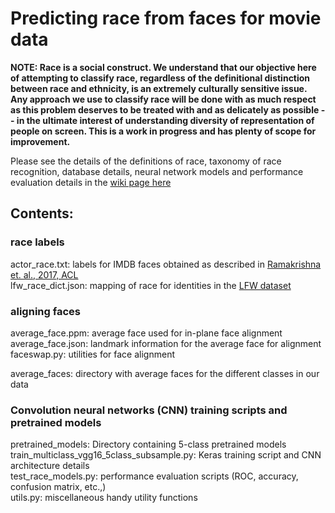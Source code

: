 Predicting race from faces for movie data  
========
**NOTE:
Race is a social construct. We understand that our objective here of attempting to classify race, regardless of the definitional distinction between race and ethnicity, is an extremely culturally sensitive issue. Any approach we use to classify race will be done with as much respect as this problem deserves to be treated with and as delicately as possible -- in the ultimate interest of understanding diversity of representation of people on screen. This is a work in progress and has plenty of scope for improvement.**


Please see the details of the definitions of race, taxonomy of race recognition, database details, neural network models and performance evaluation details in the [wiki page here](https://github.com/usc-sail/mica-race-from-face/wiki)  


## Contents:  

### race labels  
actor_race.txt: labels for IMDB faces obtained as described in [Ramakrishna et. al., 2017, ACL](http://sail.usc.edu/publications/files/linguistic-analysis-differences_camera-ready.pdf)  
lfw_race_dict.json: mapping of race for identities in the [LFW dataset](http://vis-www.cs.umass.edu/lfw/)  

### aligning faces  
average_face.ppm: average face used for in-plane face alignment  
average_face.json: landmark information for the average face for alignment  
faceswap.py: utilities for face alignment  

average_faces: directory with average faces for the different classes in our data  

### Convolution neural networks (CNN) training scripts and pretrained models  
pretrained_models: Directory containing 5-class pretrained models  
train_multiclass_vgg16_5class_subsample.py: Keras training script and CNN architecture details  
test_race_models.py: performance evaluation scripts (ROC, accuracy, confusion matrix, etc.,)  
utils.py: miscellaneous handy utility functions  
